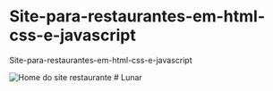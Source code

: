 # Site-para-restaurantes-em-html-css-e-javascript
Site-para-restaurantes-em-html-css-e-javascript

![Home do site restaurante](https://user-images.githubusercontent.com/96601602/222149733-aa28e8ab-4840-413f-a2f0-91a9f063a16f.png)
#   L u n a r  
 